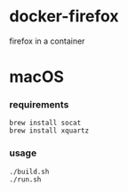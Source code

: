 # docker-firefox
firefox in a container

# macOS
### requirements
```
brew install socat
brew install xquartz
```

### usage
```
./build.sh
./run.sh
```
